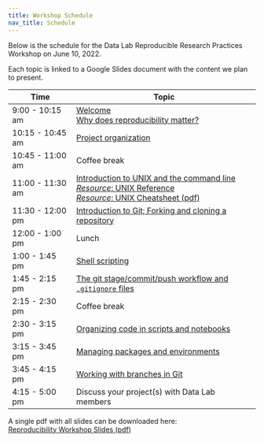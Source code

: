 ```yaml
---
title: Workshop Schedule
nav_title: Schedule
---
```


Below is the schedule for the Data Lab Reproducible Research Practices Workshop on June 10, 2022.

Each topic is linked to a Google Slides document with the content we plan to present.

| Time | Topic |
|------|---------|
| 9:00 - 10:15 am  | [Welcome](https://docs.google.com/presentation/d/1GgqWl6las6ekQtKLmPzJ8UD_cftIbJjDTS2gJpStcMQ/edit?usp=sharing) <br> [Why does reproducibility matter?](https://docs.google.com/presentation/d/1qfulAR4jD0KS7NfrLHpwT6SWl-7APBmqNnAwGpXX5oo/edit?usp=sharing) |
| 10:15 - 10:45 am | [Project organization](https://docs.google.com/presentation/d/1ncqxXlC0-PGEK-yE7S-nDYnMPhrOUPbI95EJy283wCs/edit?usp=sharing) |
| 10:45 - 11:00 am | Coffee break | 
| 11:00 - 11:30 am | [Introduction to UNIX and the command line](https://docs.google.com/presentation/d/1WPXkItJZEUXMY20cLrdMXHiBC2PyunR14RUSDg4nfIc/edit?usp=sharing) <br> [_Resource_: UNIX Reference](resources/unix_reference.html) <br> [_Resource_: UNIX Cheatsheet (pdf)](resources/unix_quick_reference.pdf) |
| 11:30 - 12:00 pm | [Introduction to Git; Forking and cloning a repository](https://docs.google.com/presentation/d/1eiGZA4PYBKJx5HDCo3UDOAB7q415gg96TehxilCHwlA/edit?usp=sharing) |
| 12:00 - 1:00 pm  | Lunch |
| 1:00 - 1:45 pm   | [Shell scripting](https://docs.google.com/presentation/d/1SDUyYVNgvDDRodVqmDQPVQ5wnjQesWfBTg0EAcdbcSo/edit?usp=sharing) |
| 1:45 - 2:15 pm   | [The git stage/commit/push workflow and `.gitignore` files](https://docs.google.com/presentation/d/1_YckNhAkp_82PKR6PGS5SdaKDgoueYVTXaPi5pQV9ik/edit?usp=sharing) |
| 2:15 - 2:30 pm   | Coffee break |
| 2:30 - 3:15 pm   | [Organizing code in scripts and notebooks](https://docs.google.com/presentation/d/1AJr6uQhwLnZfis1wNc_e2XY4XSMEuVscIfAsVgnM5Bk/edit?usp=sharing) |
| 3:15 - 3:45 pm   | [Managing packages and environments](https://docs.google.com/presentation/d/1GCbu2F6LeEPOu5DzDsTgwu1__9YDVydvPo911fBG1i0/edit?usp=sharing) |
| 3:45 - 4:15 pm | [Working with branches in Git](https://docs.google.com/presentation/d/1s7BSHgTSDuXIzI1ROS-JSneB6NXfQVWOec6lhc8eIWA/edit?usp=sharing) |
| 4:15 - 5:00 pm   | Discuss your project(s) with Data Lab members |



A single pdf with all slides can be downloaded here: <br> [Reproducibility Workshop Slides (pdf)](resources/2022-06-10_reproducibility-workshop-slides.pdf)
